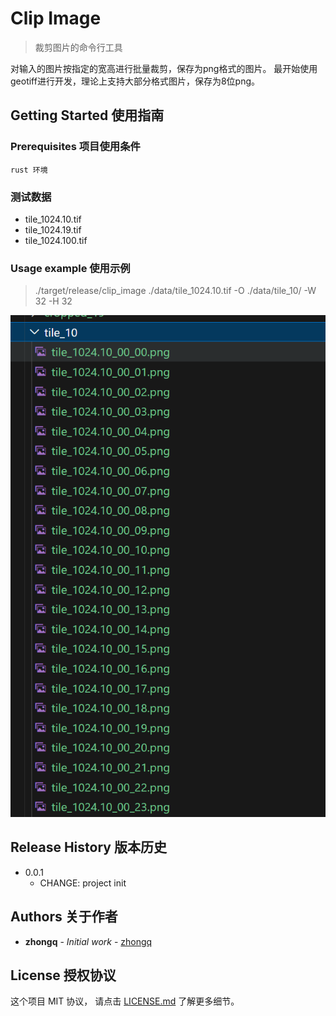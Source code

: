 # Clip Image

> 裁剪图片的命令行工具

对输入的图片按指定的宽高进行批量裁剪，保存为png格式的图片。
最开始使用geotiff进行开发，理论上支持大部分格式图片，保存为8位png。



## Getting Started 使用指南


### Prerequisites 项目使用条件



```
rust 环境
```

### 测试数据

- tile_1024.10.tif 
- tile_1024.19.tif
- tile_1024.100.tif

### Usage example 使用示例

>  ./target/release/clip_image  ./data/tile_1024.10.tif  -O ./data/tile_10/ -W 32 -H 32 

![alt text](figures/image.png)




## Release History 版本历史

* 0.0.1
    * CHANGE: project init


## Authors 关于作者

* **zhongq** - *Initial work* - [zhongq](https://github.com/zhongqing0507)



## License 授权协议

这个项目 MIT 协议， 请点击 [LICENSE.md](LICENSE.md) 了解更多细节。
